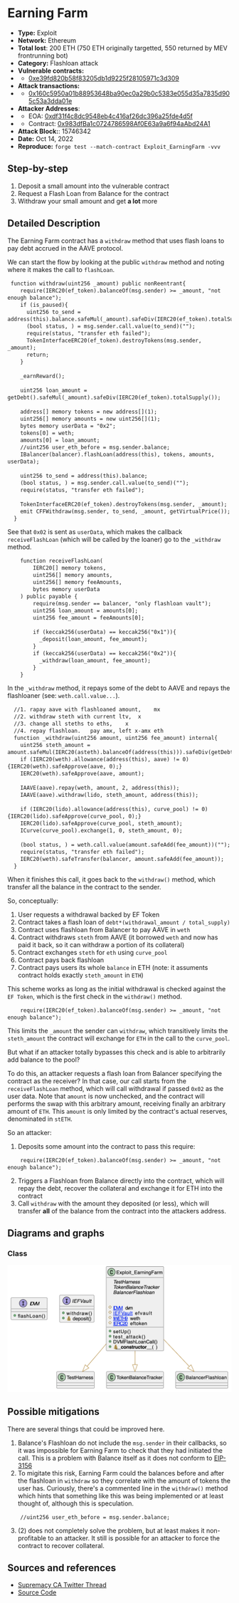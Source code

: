 # Earning Farm
- **Type:** Exploit
- **Network:** Ethereum 
- **Total lost**: 200 ETH (750 ETH originally targetted, 550 returned by MEV frontrunning bot)
- **Category:** Flashloan attack
- **Vulnerable contracts:**
- - [0xe39fd820b58f83205db1d9225f28105971c3d309](https://etherscan.io/address/0xe39fd820b58f83205db1d9225f28105971c3d309)
- **Attack transactions:**
- - [0x160c5950a01b88953648ba90ec0a29b0c5383e055d35a7835d905c53a3dda01e](https://etherscan.io/tx/0x160c5950a01b88953648ba90ec0a29b0c5383e055d35a7835d905c53a3dda01e)
- **Attacker Addresses**: 
- - EOA: [0xdf31f4c8dc9548eb4c416af26dc396a25fde4d5f](https://etherscan.io/address/0xdf31f4c8dc9548eb4c416af26dc396a25fde4d5f)
- - Contract: [0x983dfBa1c0724786598Af0E63a9a6f94aAbd24A1](https://etherscan.io/address/0x983dfBa1c0724786598Af0E63a9a6f94aAbd24A1)
- **Attack Block:**: 15746342 
- **Date:** Oct 14, 2022 
- **Reproduce:** `forge test --match-contract Exploit_EarningFarm -vvv`

## Step-by-step 
1. Deposit a small amount into the vulnerable contract
2. Request a Flash Loan from Balance for the contract
3. Withdraw your small amount and get **a lot** more

## Detailed Description

The Earning Farm contract has a `withdraw` method that uses flash loans to pay debt accrued in the AAVE protocol. 

We can start the flow by looking at the public `withdraw` method and noting where it makes the call to `flashLoan`. 

``` solidity
 function withdraw(uint256 _amount) public nonReentrant{
    require(IERC20(ef_token).balanceOf(msg.sender) >= _amount, "not enough balance");
    if (is_paused){
      uint256 to_send = address(this).balance.safeMul(_amount).safeDiv(IERC20(ef_token).totalSupply());
      (bool status, ) = msg.sender.call.value(to_send)("");
      require(status, "transfer eth failed");
      TokenInterfaceERC20(ef_token).destroyTokens(msg.sender, _amount);
      return;
    }

    _earnReward();

    uint256 loan_amount = getDebt().safeMul(_amount).safeDiv(IERC20(ef_token).totalSupply());
    
    address[] memory tokens = new address[](1);
    uint256[] memory amounts = new uint256[](1);
    bytes memory userData = "0x2";
    tokens[0] = weth;
    amounts[0] = loan_amount;
    //uint256 user_eth_before = msg.sender.balance;
    IBalancer(balancer).flashLoan(address(this), tokens, amounts, userData);

    uint256 to_send = address(this).balance;
    (bool status, ) = msg.sender.call.value(to_send)("");
    require(status, "transfer eth failed");

    TokenInterfaceERC20(ef_token).destroyTokens(msg.sender, _amount);
    emit CFFWithdraw(msg.sender, to_send, _amount, getVirtualPrice());
  }
```

See that `0x02` is sent as `userData`, which makes the callback `receiveFlashLoan` (which will be called by the loaner) go to the `_withdraw` method.

```solidity
    function receiveFlashLoan(
        IERC20[] memory tokens,
        uint256[] memory amounts,
        uint256[] memory feeAmounts,
        bytes memory userData
    ) public payable {
        require(msg.sender == balancer, "only flashloan vault"); 
        uint256 loan_amount = amounts[0];
        uint256 fee_amount = feeAmounts[0];

        if (keccak256(userData) == keccak256("0x1")){
          _deposit(loan_amount, fee_amount);
        }
        if (keccak256(userData) == keccak256("0x2")){
          _withdraw(loan_amount, fee_amount);
        }
    }
```

In the `_withdraw` method, it repays some of the debt to AAVE and repays the flashloaner (see: `weth.call.value...`). 

``` solidity
  //1. rapay aave with flashloaned amount,    mx
  //2. withdraw steth with current ltv,  x
  //3. change all steths to eths,    x         
  //4. repay flashloan.   pay amx, left x-amx eth
  function _withdraw(uint256 amount, uint256 fee_amount) internal{
    uint256 steth_amount = amount.safeMul(IERC20(asteth).balanceOf(address(this))).safeDiv(getDebt());
    if (IERC20(weth).allowance(address(this), aave) != 0) {IERC20(weth).safeApprove(aave, 0);}
    IERC20(weth).safeApprove(aave, amount);

    IAAVE(aave).repay(weth, amount, 2, address(this));
    IAAVE(aave).withdraw(lido, steth_amount, address(this));

    if (IERC20(lido).allowance(address(this), curve_pool) != 0) {IERC20(lido).safeApprove(curve_pool, 0);}
    IERC20(lido).safeApprove(curve_pool, steth_amount);
    ICurve(curve_pool).exchange(1, 0, steth_amount, 0);

    (bool status, ) = weth.call.value(amount.safeAdd(fee_amount))("");
    require(status, "transfer eth failed");
    IERC20(weth).safeTransfer(balancer, amount.safeAdd(fee_amount));
  }
```


When it finishes this call, it goes back to the `withdraw()` method, which transfer all the balance in the contract to the sender. 

So, conceptually:
1. User requests a withdrawal backed by EF Token
2. Contract takes a flash loan of `debt*(withdrawal_amount / total_supply)`
3. Contract uses flashloan from Balancer to pay AAVE in `weth`
4. Contract withdraws `steth` from AAVE (it borrowed `weth` and now has paid it back, so it can withdraw a portion of its collateral)
5. Contract exchanges `steth` for `eth` using `curve_pool`
6. Contract pays back flashloan
7. Contract pays users its whole `balance` in ETH (note: it assuments contract holds exactly `steth_amount` in `ETH`)

This scheme works as long as the initial withdrawal is checked against the `EF Token`, which is the first check in the `withdraw()` method.


``` solidity
    require(IERC20(ef_token).balanceOf(msg.sender) >= _amount, "not enough balance");
```

This limits the `_amount` the sender can `withdraw`, which transitively limits the `steth_amount` the contract will exchange for `ETH` in the call to the `curve_pool`.

But what if an attacker totally bypasses this check and is able to arbitrarily add balance to the pool?

To do this, an attacker requests a flash loan from Balancer specifying the contract as the receiver? In that case, our call starts from the `receiveFlashLoan` method, which will call withdrawal if passed `0x02` as the user data. Note that `amount` is now unchecked, and the contract will performs the swap with this arbitrary amount, receiving finally an arbitrary amount of `ETH`. This `amount` is only limited by the contract's actual reserves, denominated in `stETH`.


So an attacker:
1. Deposits some amount into the contract to pass this require:

``` solidity
    require(IERC20(ef_token).balanceOf(msg.sender) >= _amount, "not enough balance");
```

2. Triggers a Flashloan from Balance directly into the contract, which will repay the debt, recover the collateral and exchange it for ETH into the contract
3. Call `withdraw` with the amount they deposited (or less), which will transfer **all** of the balance from the contract into the attackers address.

## Diagrams and graphs

### Class

![class](earningfarm.png)


## Possible mitigations
There are several things that could be improved here.
1. Balance's Flashloan do not include the `msg.sender` in their callbacks, so it was impossible for Earning Farm to check that they had initiated the call. This is a problem with Balance itself as it does not conform to [EIP-3156](https://eips.ethereum.org/EIPS/eip-3156)
2. To migitate this risk, Earning Farm could the balances before and after the flashloan in `withdraw` so they correlate with the amount of tokens the user has. Curiously, there's a commented line in the `withdraw()` method which hints that something like this was being implemented or at least thought of, although this is speculation.

``` solidity
    //uint256 user_eth_before = msg.sender.balance;
```

3. (2) does not completely solve the problem, but at least makes it non-profitable to an attacker. It still is possible for an attacker to force the contract to recover collateral. 

## Sources and references
- [Supremacy CA Twitter Thread](https://twitter.com/Supremacy_CA/status/1581012823701786624)
- [Source Code](https://etherscan.io/address/0xe39fd820b58f83205db1d9225f28105971c3d309#code)

